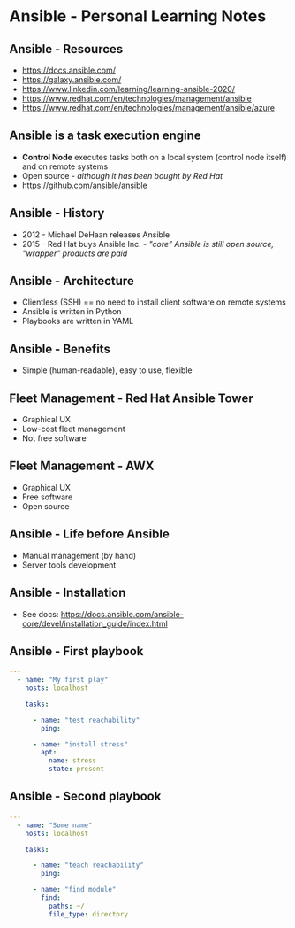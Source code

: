 # Ansible - Personal Learning Notes

## Ansible - Resources
- https://docs.ansible.com/
- https://galaxy.ansible.com/
- https://www.linkedin.com/learning/learning-ansible-2020/
- https://www.redhat.com/en/technologies/management/ansible
- https://www.redhat.com/en/technologies/management/ansible/azure

## Ansible is a task execution engine
- **Control Node** executes tasks both on a local system (control node itself) and on remote systems
- Open source - *although it has been bought by Red Hat*
- https://github.com/ansible/ansible

## Ansible - History
- 2012 - Michael DeHaan releases Ansible
- 2015 - Red Hat buys Ansible Inc. - *"core" Ansible is still open source, "wrapper" products are paid*

## Ansible - Architecture
- Clientless (SSH) == no need to install client software on remote systems
- Ansible is written in Python
- Playbooks are written in YAML

## Ansible - Benefits
- Simple (human-readable), easy to use, flexible

## Fleet Management - Red Hat Ansible Tower
- Graphical UX
- Low-cost fleet management
- Not free software

## Fleet Management - AWX
- Graphical UX
- Free software
- Open source

## Ansible - Life before Ansible
- Manual management (by hand)
- Server tools development

## Ansible - Installation
- See docs: https://docs.ansible.com/ansible-core/devel/installation_guide/index.html

## Ansible - First playbook
```yml
---
  - name: "My first play"
    hosts: localhost

    tasks:

      - name: "test reachability"
        ping:

      - name: "install stress"
        apt:
          name: stress
          state: present
```

## Ansible - Second playbook
```yml
---
  - name: "Some name"
    hosts: localhost

    tasks:

      - name: "teach reachability"
        ping:

      - name: "find module"
        find:
          paths: ~/
          file_type: directory
```
